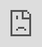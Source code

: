 ```yaml
---
title: "Can Chlamydia Smell Like Fish?"
description: ""
date: 2022-10-09
categories: 
tags: 
thumbnail: https://tse1.mm.bing.net/th?q=Can%20Chlamydia%20Smell%20Like%20Fish%3F&w=800&h=500&c=1&rs=1
author: "Osgood"
showToc: true
TocOpen: true
draft: false
hidemeta: false
comments: false
disableHLJS: true # to disable highlightjs
disableShare: false
disableHLJS: false
hideSummary: false
searchHidden: true
ShowReadingTime: true
ShowBreadCrumbs: true
ShowPostNavLinks: true
ShowWordCount: true
ShowRssButtonInSectionTermList: true
UseHugoToc: false
ShowShareButtons: true
---
```


<center>
	<img src="https://tse1.mm.bing.net/th?q=Can%20Chlamydia%20Smell%20Like%20Fish%3F&w=800&h=500&c=1&rs=1" alt="Can Chlamydia Smell Like Fish?" width="800" height="500" style="display: block; width: 100%; height: auto">
</center>

<p>Chlamydia is a sexually transmitted infection (STI) caused by bacteria. It is one of the most common STIs in the world, and it can have serious consequences if left untreated. In some cases, the infection may lead to infertility in women. While most people associate chlamydia with symptoms such as pain, burning, or itching in the genital area, some may be surprised to learn that chlamydia can also smell like fish.</p>

<h2>What Is Chlamydia?</h2>

<p>Chlamydia is a bacterial infection caused by the Chlamydia trachomatis bacteria. It is usually spread through sexual contact, and it can affect both men and women. The infection can occur in the genitals, rectum, throat, and eyes. In most cases, it is asymptomatic, meaning people may not experience any symptoms. However, when symptoms do occur, they may include pain while urinating, discharge, itching, and burning in the genital area.</p>

<h2>Can Chlamydia Smell Like Fish?</h2>

<p>In some cases, chlamydia can cause a strong, fishy smell in the genital area. This is typically caused by an infection in the urethra, which is the tube that carries urine from the bladder to outside the body. The smell is usually caused by an accumulation of bacteria and discharge in the urethra that has a fishy smell. This is most common in women, but it can also occur in men.</p>

<h2>What Other Symptoms Are Associated With Chlamydia?</h2>

<p>In addition to a fishy smell, other symptoms of chlamydia may include pain during urination, itching and burning in the genital area, and an abnormal discharge. In women, the infection may also cause lower abdominal pain, bleeding between periods, and pain during intercourse. In men, the infection may cause pain in the testicles and a burning sensation in the urethra. If left untreated, chlamydia can lead to serious complications, including infertility in women.</p>

<h2>How Is Chlamydia Diagnosed?</h2>

<p>If you experience any of the symptoms listed above, it is important to see a doctor as soon as possible. Your doctor will be able to diagnose chlamydia with a physical exam and a urine or swab test. The test will look for the presence of the Chlamydia trachomatis bacteria in the sample. It is important to note that it is possible to have the infection and not experience any symptoms.</p>

<h2>How Is Chlamydia Treated?</h2>

<p>Chlamydia is usually treated with antibiotics. Your doctor will prescribe an antibiotic that is specifically designed to target the Chlamydia trachomatis bacteria. It is important to take all of the medication as directed and to finish the entire course, even if the symptoms have gone away. If the infection is not treated correctly, it can lead to serious complications.</p>

<h2>How Can I Prevent Chlamydia?</h2>

<p>The best way to prevent chlamydia is to practice safe sex. This means using a condom every time you have sex, even if you are in a monogamous relationship. It is also important to be tested regularly for STIs. If you are sexually active, you should get tested at least once a year, even if you don't experience any symptoms.</p>

<h2>Frequently Asked Questions</h2>

<h3>What is Chlamydia?</h3>
<p>Chlamydia is a bacterial infection caused by the Chlamydia trachomatis bacteria. It is usually spread through sexual contact, and it can affect both men and women.</p>

<h3>Can Chlamydia Smell Like Fish?</h3>
<p>In some cases, chlamydia can cause a strong, fishy smell in the genital area. This is typically caused by an infection in the urethra, which is the tube that carries urine from the bladder to outside the body.</p>

<h3>What Other Symptoms Are Associated With Chlamydia?</h3>
<p>In addition to a fishy smell, other symptoms of chlamydia may include pain during urination, itching and burning in the genital area, and an abnormal discharge. In women, the infection may also cause lower abdominal pain, bleeding between periods, and pain during intercourse. In men, the infection may cause pain in the testicles and a burning sensation in the urethra.</p>

<h3>How Is Chlamydia Diagnosed?</h3>
<p>If you experience any of the symptoms listed above, it is important to see a doctor as soon as possible. Your doctor will be able to diagnose chlamydia with a physical exam and a urine or swab test.</p>

<h3>How Is Chlamydia Treated?</h3>
<p>Chlamydia is usually treated with antibiotics. Your doctor will prescribe an antibiotic that is specifically designed to target the Chlamydia trachomatis bacteria. It is important to take all of the medication as directed and to finish the entire course, even if the symptoms have gone away.</p>

<h3>How Can I Prevent Chlamydia?</h3>
<p>The best way to prevent chlamydia is to practice safe sex. This means using a condom every time you have sex, even if you are in a monogamous relationship. It is also important to be tested regularly for STIs. If you are sexually active, you should get tested at least once a year, even if you don't experience any symptoms.</p>

<h3>Can Chlamydia Be Spread Through Oral Sex?</h3>
<p>Yes, chlamydia can be spread through oral sex. It is important to use a condom or dental dam to reduce the risk of transmission. It is also important to be tested regularly for STIs if you are sexually active.</p>

<h3>Can Chlamydia Be Cured?</h3>
<p>Yes, chlamydia can be cured with antibiotics. It is important to take all of the medication as prescribed and to finish the entire course, even if the symptoms have gone away.</p>

<h3>Should I Be Tested For Chlamydia?</h3>
<p>If you are sexually active, you should get tested for chlamydia at least once a year, even if you don't experience any symptoms. It is also important to talk to your doctor about any recent sexual partners and any symptoms you may be experiencing.</p>

<h3>What Are The Long-Term Effects Of Chlamydia?</h3>
<p>If left untreated, chlamydia can lead to serious complications, including infertility in women. In men, the infection can cause epididymitis, which is a painful inflammation of the tube that carries sperm from the testicles. It is important to be tested regularly for STIs and to get treatment as soon as possible if you are diagnosed with chlamydia.</p>

<h3>Can Chlamydia Be Spread Through Kissing?</h3>
<p>No, chlamydia cannot be spread through kissing. However, it can be spread through oral, anal, or vaginal sex.</p>

<h3>Can Chlamydia Be Spread To A Baby During Pregnancy?</h3>
<p>Yes, chlamydia can be spread to a baby during pregnancy. It is important for pregnant women to be tested for chlamydia and to get treatment if they are diagnosed with the infection.</p>

<h3>How Long Does It Take For Chlamydia To Go Away?</h3>
<p>Chlamydia can usually be cured within two weeks with antibiotics. It is important to take all of the medication as prescribed and to finish the entire course, even if the symptoms have gone away.</p>

<h3>What Are The Complications Of Untreated Chlamydia?</h3>
<p>If left untreated, chlamydia can lead to serious complications, including infertility in women. In men, the infection can cause epididymitis, which is a painful inflammation of the tube that carries sperm from the testicles.</p>

<h3>Can Chlamydia Be Transmitted Through Clothes?</h3>
<p>No, chlamydia cannot be transmitted through clothes. However, it can be spread through oral, anal, or vaginal sex.</p>

<h3>What Should I Do If I Have Chlamydia?</h3>
<p>If you have been diagnosed with chlamydia, it is important to talk to your doctor about treatment options. Your doctor will be able to prescribe an antibiotic that is specifically designed to target the Chlamydia trachomatis bacteria. It is important to take all of the medication as directed and to finish the entire course, even if the symptoms have gone away.</p>

<h3>Can Chlamydia Be Spread Through Toilet Seats?</h3>
<p>No, chlamydia cannot be spread through toilet seats. However, it can be spread through oral, anal, or vaginal sex.</p

<div style="position: relative; padding-bottom: 56.25%; overflow: hidden"><iframe src="https://www.youtube.com/embed/m4DsXFDFBio" frameborder="0" allow="accelerometer; autoplay; clipboard-write; encrypted-media; gyroscope; picture-in-picture; web-share" allowfullscreen style="position: absolute; top: 0; left: 0; width: 100%; height: 100%;"></iframe>
</div>